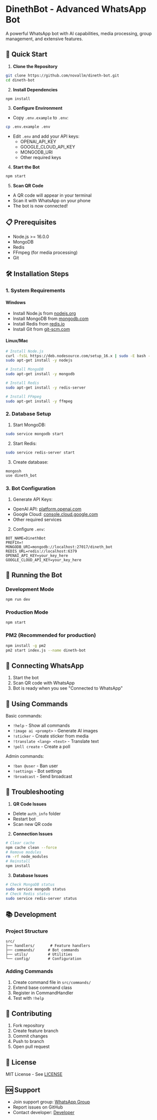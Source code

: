 # DinethBot - Advanced WhatsApp Bot

A powerful WhatsApp bot with AI capabilities, media processing, group management, and extensive features.

## 🚀 Quick Start

1. **Clone the Repository**
```bash
git clone https://github.com/novallm/dineth-bot.git
cd dineth-bot
```

2. **Install Dependencies**
```bash
npm install
```

3. **Configure Environment**
- Copy `.env.example` to `.env`:
```bash
cp .env.example .env
```
- Edit `.env` and add your API keys:
  - OPENAI_API_KEY
  - GOOGLE_CLOUD_API_KEY
  - MONGODB_URI
  - Other required keys

4. **Start the Bot**
```bash
npm start
```

5. **Scan QR Code**
- A QR code will appear in your terminal
- Scan it with WhatsApp on your phone
- The bot is now connected!

## 📋 Prerequisites

- Node.js >= 16.0.0
- MongoDB
- Redis
- FFmpeg (for media processing)
- Git

## 🛠️ Installation Steps

### 1. System Requirements

#### Windows
- Install Node.js from [nodejs.org](https://nodejs.org)
- Install MongoDB from [mongodb.com](https://mongodb.com)
- Install Redis from [redis.io](https://redis.io)
- Install Git from [git-scm.com](https://git-scm.com)

#### Linux/Mac
```bash
# Install Node.js
curl -fsSL https://deb.nodesource.com/setup_16.x | sudo -E bash -
sudo apt-get install -y nodejs

# Install MongoDB
sudo apt-get install -y mongodb

# Install Redis
sudo apt-get install -y redis-server

# Install FFmpeg
sudo apt-get install -y ffmpeg
```

### 2. Database Setup

1. Start MongoDB:
```bash
sudo service mongodb start
```

2. Start Redis:
```bash
sudo service redis-server start
```

3. Create database:
```bash
mongosh
use dineth_bot
```

### 3. Bot Configuration

1. Generate API Keys:
- OpenAI API: [platform.openai.com](https://platform.openai.com)
- Google Cloud: [console.cloud.google.com](https://console.cloud.google.com)
- Other required services

2. Configure `.env`:
```env
BOT_NAME=DinethBot
PREFIX=!
MONGODB_URI=mongodb://localhost:27017/dineth_bot
REDIS_URL=redis://localhost:6379
OPENAI_API_KEY=your_key_here
GOOGLE_CLOUD_API_KEY=your_key_here
```

## 🎯 Running the Bot

### Development Mode
```bash
npm run dev
```

### Production Mode
```bash
npm start
```

### PM2 (Recommended for production)
```bash
npm install -g pm2
pm2 start index.js --name dineth-bot
```

## 📱 Connecting WhatsApp

1. Start the bot
2. Scan QR code with WhatsApp
3. Bot is ready when you see "Connected to WhatsApp"

## 🤖 Using Commands

Basic commands:
- `!help` - Show all commands
- `!image ai <prompt>` - Generate AI images
- `!sticker` - Create sticker from media
- `!translate <lang> <text>` - Translate text
- `!poll create` - Create a poll

Admin commands:
- `!ban @user` - Ban user
- `!settings` - Bot settings
- `!broadcast` - Send broadcast

## 🔧 Troubleshooting

1. **QR Code Issues**
- Delete `auth_info` folder
- Restart bot
- Scan new QR code

2. **Connection Issues**
```bash
# Clear cache
npm cache clean --force
# Remove modules
rm -rf node_modules
# Reinstall
npm install
```

3. **Database Issues**
```bash
# Check MongoDB status
sudo service mongodb status
# Check Redis status
sudo service redis-server status
```

## 📚 Development

### Project Structure
```
src/
├── handlers/       # Feature handlers
├── commands/      # Bot commands
├── utils/         # Utilities
└── config/        # Configuration
```

### Adding Commands
1. Create command file in `src/commands/`
2. Extend base command class
3. Register in CommandHandler
4. Test with `!help`

## 🤝 Contributing

1. Fork repository
2. Create feature branch
3. Commit changes
4. Push to branch
5. Open pull request

## 📄 License

MIT License - See [LICENSE](LICENSE)

## 🆘 Support

- Join support group: [WhatsApp Group](https://chat.whatsapp.com/xxx)
- Report issues on GitHub
- Contact developer: [Developer](https://wa.me/+94741566800)
